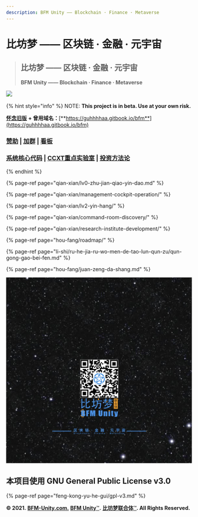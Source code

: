 ```yaml
---
description: BF​M Unity —— Blockchain · Finance · Metaverse
---
```


# 比坊梦 —— 区块链 · 金融 · 元宇宙

> ## **比坊梦 —— 区块链 · 金融 · 元宇宙**
>
> **BF​M Unity —— Blockchain · Finance · Metaverse**

![](.gitbook/assets/bfm-unity-3.0%20%283%29.png)

{% hint style="info" %}
NOTE: **This project is in beta. Use at your own risk.** 

[**怀念旧版**](https://guhhhhaa.gitbook.io/bfm-unity-doc-v1/) **+ 曾用域名：**[**https://guhhhhaa.gitbook.io/bfm**](https://guhhhhaa.gitbook.io/bfm)

### [赞助](https://guhhhhaa.gitbook.io/bfm/juan-zeng-da-shang) \| [加群](https://guhhhhaa.gitbook.io/bfm/ru-he-jia-ru-wo-men-de-tao-lun-qun-zu) \| [看板](https://trello.com/b/z4aDgNAL/todolist)

### [**系统核心代码**](https://guhhhhaa.gitbook.io/bfm/ruan-jian-bfm-on-python) **\|** [**CCXT重点实验室**](https://www.bfm-unity.com/qian-xian/research-institute-development/kai-yuan-xiang-mu-yan-jiu-yuan/shu-zi-huo-bi-liang-hua-xi-tong-ccxt-kuang-jia-shi-zhan-san-jiao-tao-li) \| [**投资方法论**](https://guhhhhaa.gitbook.io/joinquant/jin-rong-li-lun-zong-jie)
{% endhint %}

{% page-ref page="qian-xian/lv0-zhu-jian-qiao-yin-dao.md" %}



{% page-ref page="qian-xian/management-cockpit-operation/" %}

{% page-ref page="qian-xian/lv2-yin-hang/" %}

{% page-ref page="qian-xian/command-room-discovery/" %}

{% page-ref page="qian-xian/research-institute-development/" %}

{% page-ref page="hou-fang/roadmap/" %}

{% page-ref page="li-shi/ru-he-jia-ru-wo-men-de-tao-lun-qun-zu/qun-gong-gao-bei-fen.md" %}

{% page-ref page="hou-fang/juan-zeng-da-shang.md" %}

![](.gitbook/assets/bfm-unity-3.0%20%282%29.png)

## 本项目使用 GNU General Public License v3.0

{% page-ref page="feng-kong-yu-he-gui/gpl-v3.md" %}

**© 2021.** [**BFM-Unity.com.**](https://www.bfm-unity.com/) [**BFM Unity**™](https://www.bfm-unity.com/)**.** [**比坊梦联合体**™](https://www.bfm-unity.com/)**. All Rights Reserved.**

